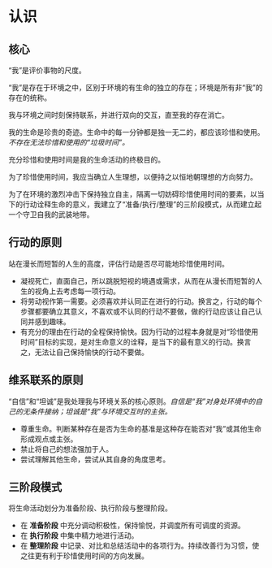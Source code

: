 # 认识

## 核心

“我”是评价事物的尺度。

“我”是存在于环境之中，区别于环境的有生命的独立的存在；环境是所有非“我”的存在的统称。

我与环境之间时刻保持联系，并进行双向的交互，直至我的存在消亡。

我的生命是珍贵的奇迹。生命中的每一分钟都是独一无二的，都应该珍惜和使用。*不存在无法珍惜和使用的“垃圾时间”。*

充分珍惜和使用时间是我的生命活动的终极目的。

为了珍惜使用时间，我应当确立人生理想，以便持之以恒地朝理想的方向努力。

为了在环境的激烈冲击下保持独立自主，隔离一切妨碍珍惜使用时间的要素，以当下的行动诠释生命的意义，我建立了“准备/执行/整理”的三阶段模式，从而建立起一个守卫自我的武装地带。

## 行动的原则

站在漫长而短暂的人生的高度，评估行动是否尽可能地珍惜使用时间。

- 凝视死亡，直面自己，所以跳脱短视的境遇或需求，从而在从漫长而短暂的人生的视角上去考虑每一项行动。
- 将劳动视作第一需要。必须喜欢并认同正在进行的行动。换言之，行动的每个步骤都要确立其意义，不喜欢或不认同的行动不要做，做的行动应该让自己认同并感到趣味。
- 有充分的理由在行动的全程保持愉快。因为行动的过程本身就是对“珍惜使用时间”目标的实现，是对生命意义的诠释，是当下的最有意义的行动。换言之，无法让自己保持愉快的行动不要做。

## 维系联系的原则

“自信”和“坦诚”是我处理我与环境关系的核心原则。*自信是“我”对身处环境中的自己的无条件接纳；坦诚是“我”与环境交互时的主张。*

- 尊重生命。判断某种存在是否为生命的基准是这种存在能否对“我”或其他生命形成观点或主张。
- 禁止将自己的想法强加于人。
- 尝试理解其他生命，尝试从其自身的角度思考。

## 三阶段模式

将生命活动划分为准备阶段、执行阶段与整理阶段。

- 在 **准备阶段** 中充分调动积极性，保持愉悦，并调度所有可调度的资源。
- 在 **执行阶段** 中集中精力地进行活动。
- 在 **整理阶段** 中记录、对比和总结活动中的各项行为。持续改善行为习惯，使之往更有利于珍惜使用时间的方向发展。
